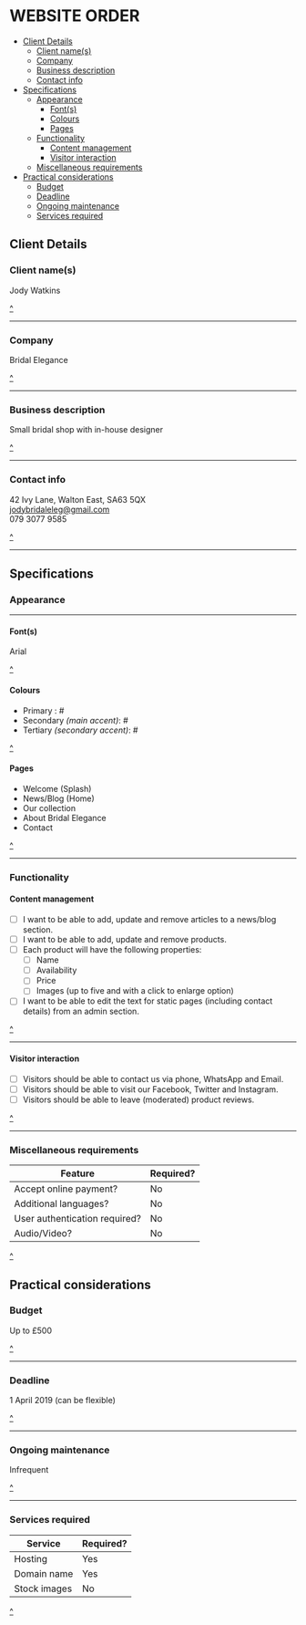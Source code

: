 # WEBSITE ORDER <!-- omit in toc -->

- [Client Details](#client-details)
  - [Client name(s)](#client-names)
  - [Company](#company)
  - [Business description](#business-description)
  - [Contact info](#contact-info)
- [Specifications](#specifications)
  - [Appearance](#appearance)
    - [Font(s)](#fonts)
    - [Colours](#colours)
    - [Pages](#pages)
  - [Functionality](#functionality)
    - [Content management](#content-management)
    - [Visitor interaction](#visitor-interaction)
  - [Miscellaneous requirements](#miscellaneous-requirements)
- [Practical considerations](#practical-considerations)
  - [Budget](#budget)
  - [Deadline](#deadline)
  - [Ongoing maintenance](#ongoing-maintenance)
  - [Services required](#services-required)
## Client Details

### Client name(s)
Jody Watkins

[^](#)
***
### Company
Bridal Elegance

[^](#)
***
### Business description
Small bridal shop with in-house designer

[^](#)
***
### Contact info
42 Ivy Lane, Walton East, SA63 5QX  
jodybridaleleg@gmail.com  
079 3077 9585

[^](#)

***
## Specifications

### Appearance
***
#### Font(s)
Arial

[^](#)
#### Colours 
	
* Primary : #
* Secondary *(main accent)*: #
* Tertiary *(secondary accent)*: #

[^](#)
#### Pages
	
* Welcome (Splash)
* News/Blog (Home)
* Our collection
* About Bridal Elegance
* Contact

[^](#)
***
### Functionality
#### Content management 

- [ ] I want to be able to add, update and remove articles to a news/blog section.
- [ ] I want to be able to add, update and remove products.
- [ ] Each product will have the following properties:
  - [ ] Name
  - [ ] Availability
  - [ ] Price
  - [ ] Images (up to five and with a click to enlarge option)
- [ ] I want to be able to edit the text for static pages (including contact details) from an admin section.

[^](#)

***	
#### Visitor interaction

- [ ] Visitors should be able to contact us via phone, WhatsApp and Email.
- [ ] Visitors should be able to visit our Facebook, Twitter and Instagram.
- [ ] Visitors should be able to leave (moderated) product reviews.

[^](#)

***
### Miscellaneous requirements
Feature | Required?
---|---
Accept online payment? | No
Additional languages? | No
User authentication required? | No
Audio/Video? | No

[^](#)

## Practical considerations
### Budget
Up to £500

[^](#)

***
### Deadline
1 April 2019 (can be flexible)

[^](#)
***
### Ongoing maintenance
Infrequent

[^](#)
***
### Services required

Service | Required?
---|---
Hosting | Yes
Domain name | Yes
Stock images | No

[^](#)